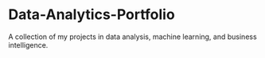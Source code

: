 # Data-Analytics-Portfolio
A collection of my projects in data analysis, machine learning, and business intelligence.
